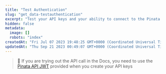 ```yaml
---
title: "Test Authentication"
slug: "get_data-testauthentication"
excerpt: "Test your API keys and your ability to connect to the Pinata API"
hidden: false
metadata: 
  image: []
  robots: "index"
createdAt: "Fri Jul 07 2023 19:48:25 GMT+0000 (Coordinated Universal Time)"
updatedAt: "Thu Sep 21 2023 00:49:07 GMT+0000 (Coordinated Universal Time)"
---
```

> 📘 If you are trying out the API call in the Docs, you need to use the [Pinata API JWT](ref:datatestauthentication) provided when you create your API keys
